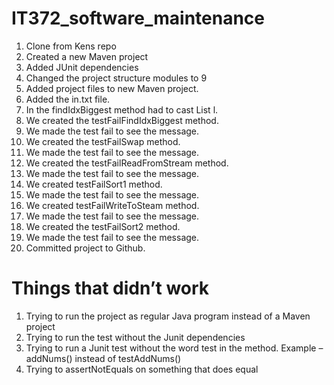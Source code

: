 # IT372_software_maintenance
1.  Clone from Kens repo
2.  Created a new Maven project
3.  Added JUnit dependencies
4.  Changed the project structure modules to 9
5.  Added project files to new Maven project.
6.  Added the in.txt file.
7.  In the findIdxBiggest method had to cast List l.
8.  We created the testFailFindIdxBiggest method.
9.  We made the test fail to see the message.
10. We created the testFailSwap method.
11. We made the test fail to see the message.
12. We created the testFailReadFromStream method.
13. We made the test fail to see the message.
14. We created testFailSort1 method.
15. We made the test fail to see the message.
16. We created testFailWriteToSteam method.
17. We made the test fail to see the message.
18. We created the testFailSort2 method.
19. We made the test fail to see the message.
20. Committed project to Github.

# Things that didn’t work
1.	Trying to run the project as regular Java program instead of a Maven project
2.	Trying to run the test without the Junit dependencies
3.	Trying to run a Junit test without the word test in the method. Example – addNums() instead of testAddNums()  
4.	Trying to assertNotEquals on something that does equal
